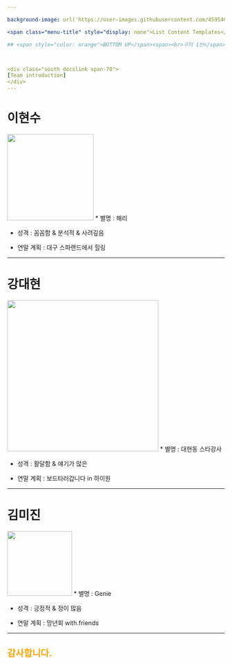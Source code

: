 ```yaml
---

background-image: url('https://user-images.githubusercontent.com/45954049/50436559-e9a93380-0929-11e9-8b9d-23c8140ab1bc.jpg');

<span class="menu-title" style="display: none">List Content Templates</span>

## <span style="color: orange">BOTTOM UP</span><span><br>구미 1반</span>



<div class="south docslink span-70">
[Team introduction]
</div>
---
```

# 이현수   
<img width="200" src="https://user-images.githubusercontent.com/45954038/50432619-70541580-0916-11e9-8de9-6191459986ac.jpg">
* 별명 : 해리

* 성격 : 꼼꼼함 & 분석적 & 사려깊음

* 연말 계획 : 대구 스파랜드에서 힐링
---
# 강대현
<img width="350" src="https://user-images.githubusercontent.com/45954049/50436269-6509e580-0928-11e9-9952-134e28757a1a.jpg">
* 별명 : 대현동 스타강사

* 성격 : 활달함 & 얘기가 많은

* 연말 계획 : 보드타러갑니다 in 하이원
---
# 김미진
<img width="150" src="https://user-images.githubusercontent.com/45954049/50436270-65a27c00-0928-11e9-9d2f-72b80d3a17b2.jpg">
* 별명 : Genie

* 성격 : 긍정적 &  정이 많음

* 연말 계획 : 망년회 with.friends
---
<span class="menu-title" style="display: none">List Content Templates</span>

## <span style="color: orange">감사합니다.</span><span><br></span>

